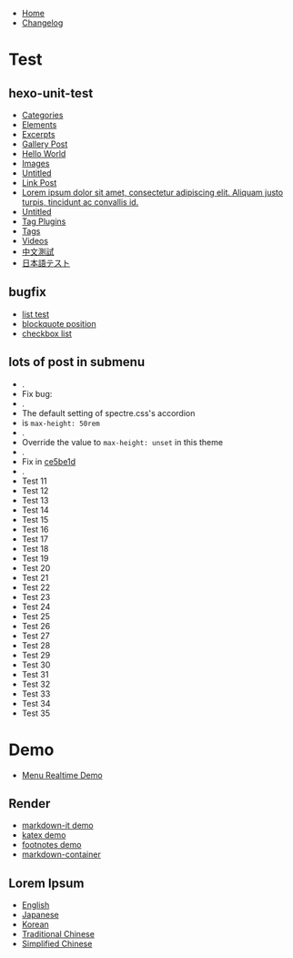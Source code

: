 * [Home](/Book-Hexo-Template)
* [Changelog](/Book-Hexo-Template/changelog)


# Test
## hexo-unit-test

* [Categories](/Book-Hexo-Template/test/hexo-unit-test/categories)
* [Elements](/Book-Hexo-Template/test/hexo-unit-test/elements)
* [Excerpts](/Book-Hexo-Template/test/hexo-unit-test/excerpts)
* [Gallery Post](/Book-Hexo-Template/test/hexo-unit-test/gallery-post)
* [Hello World](/Book-Hexo-Template/test/hexo-unit-test/hello-world)
* [Images](/Book-Hexo-Template/test/hexo-unit-test/images)
* [Untitled](/Book-Hexo-Template/test/hexo-unit-test/link-post-without-title)
* [Link Post](/Book-Hexo-Template/test/hexo-unit-test/link-post)
* [Lorem ipsum dolor sit amet, consectetur adipiscing elit. Aliquam justo turpis, tincidunt ac convallis id.](/Book-Hexo-Template/test/hexo-unit-test/long-title)
* [Untitled](/Book-Hexo-Template/test/hexo-unit-test/no-title)
* [Tag Plugins](/Book-Hexo-Template/test/hexo-unit-test/tag-plugins)
* [Tags](/Book-Hexo-Template/test/hexo-unit-test/tags)
* [Videos](/Book-Hexo-Template/test/hexo-unit-test/videos)
* [中文測試](/Book-Hexo-Template/test/hexo-unit-test/中文測試)
* [日本語テスト](/Book-Hexo-Template/test/hexo-unit-test/日本語テスト)

## bugfix

* [list test](/Book-Hexo-Template/test/bugfix/list-test)
* [blockquote position](/Book-Hexo-Template/test/bugfix/blockquote-position)
* [checkbox list](/Book-Hexo-Template/test/bugfix/checkbox-list)

## lots of post in submenu 

* .
* Fix bug:
* .
* The default setting of spectre.css's accordion 
* is `max-height: 50rem`
* .
* Override the value to `max-height: unset` in this theme
* .
* Fix in [ce5be1d](https://github.com/kaiiiz/hexo-theme-book/commit/ce5be1d7500722b8bcdc367fc79186c0cfe8ac56)
* .
* Test 11
* Test 12
* Test 13
* Test 14
* Test 15
* Test 16
* Test 17
* Test 18
* Test 19
* Test 20
* Test 21
* Test 22
* Test 23
* Test 24
* Test 25
* Test 26
* Test 27
* Test 28
* Test 29
* Test 30
* Test 31
* Test 32
* Test 33
* Test 34
* Test 35

# Demo

* [Menu Realtime Demo](/Book-Hexo-Template/demo/menu-realtime)

## Render

* [markdown-it demo](/Book-Hexo-Template/demo/render/markdown-it-demo)
* [katex demo](/Book-Hexo-Template/demo/render/katex-demo)
* [footnotes demo](/Book-Hexo-Template/demo/render/footnotes-demo)
* [markdown-container](/Book-Hexo-Template/demo/render/md-container)

## Lorem Ipsum

* [English](/Book-Hexo-Template/demo/lorem-ipsum/en-demo)
* [Japanese](/Book-Hexo-Template/demo/lorem-ipsum/jp-demo)
* [Korean](/Book-Hexo-Template/demo/lorem-ipsum/kr-demo)
* [Traditional Chinese](/Book-Hexo-Template/demo/lorem-ipsum/tc-demo)
* [Simplified Chinese](/Book-Hexo-Template/demo/lorem-ipsum/sc-demo)
